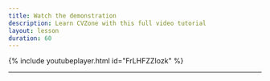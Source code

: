 ```yaml
---
title: Watch the demonstration
description: Learn CVZone with this full video tutorial
layout: lesson
duration: 60
---
```


{% include youtubeplayer.html id="FrLHFZZIozk" %}

---
